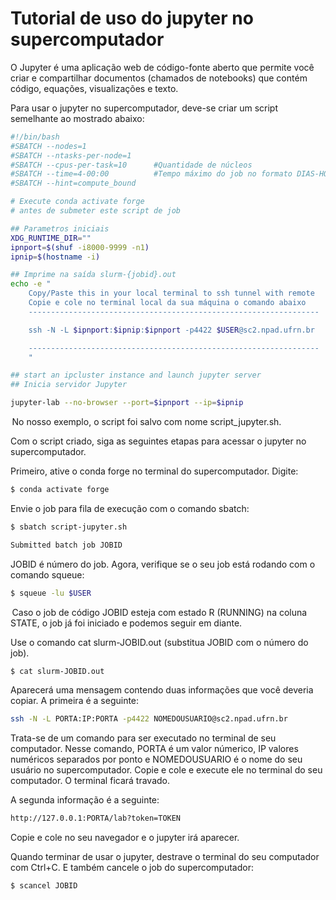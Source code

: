 # Tutorial de uso do jupyter no supercomputador

O Jupyter é uma aplicação web de código-fonte aberto que permite você criar e compartilhar documentos (chamados de notebooks) que contém código, equações, visualizações e texto.

Para usar o jupyter no supercomputador, deve-se criar um script semelhante ao mostrado abaixo:

```bash
#!/bin/bash
#SBATCH --nodes=1
#SBATCH --ntasks-per-node=1
#SBATCH --cpus-per-task=10      #Quantidade de núcleos
#SBATCH --time=4-00:00          #Tempo máximo do job no formato DIAS-HORAS:MINUTOS
#SBATCH --hint=compute_bound

# Execute conda activate forge
# antes de submeter este script de job

## Parametros iniciais
XDG_RUNTIME_DIR=""
ipnport=$(shuf -i8000-9999 -n1)
ipnip=$(hostname -i)

## Imprime na saída slurm-{jobid}.out
echo -e "
    Copy/Paste this in your local terminal to ssh tunnel with remote
    Copie e cole no terminal local da sua máquina o comando abaixo
    -----------------------------------------------------------------

    ssh -N -L $ipnport:$ipnip:$ipnport -p4422 $USER@sc2.npad.ufrn.br

    -----------------------------------------------------------------
    "

## start an ipcluster instance and launch jupyter server
## Inicia servidor Jupyter

jupyter-lab --no-browser --port=$ipnport --ip=$ipnip  
```

 No nosso exemplo, o script foi salvo com nome script_jupyter.sh.

Com o script criado, siga as seguintes etapas para acessar o jupyter no supercomputador. 

Primeiro, ative o conda forge no terminal do supercomputador. Digite:

```bash
$ conda activate forge
```

Envie o job para fila de execução com o comando sbatch:

```bash
$ sbatch script-jupyter.sh 

Submitted batch job JOBID 
```

JOBID é número do job. Agora, verifique se o seu job está rodando com o comando squeue:

```bash
$ squeue -lu $USER
```

 Caso o job de código JOBID esteja com estado R (RUNNING) na coluna STATE, o job já foi iniciado e podemos seguir em diante. 

Use o comando cat slurm-JOBID.out (substitua JOBID com o número do job).
```bash
$ cat slurm-JOBID.out
```

Aparecerá uma mensagem contendo duas informações que você deveria copiar. A primeira é a seguinte:

```bash
ssh -N -L PORTA:IP:PORTA -p4422 NOMEDOUSUARIO@sc2.npad.ufrn.br
```

Trata-se de um comando para ser executado no terminal de seu computador. Nesse comando, PORTA é um valor númerico, IP valores numéricos separados por ponto e NOMEDOUSUARIO é o nome do seu usuário no supercomputador.
Copie e cole e execute ele no terminal do seu computador. O terminal ficará travado.

A segunda informação é a seguinte:  

```bash
http://127.0.0.1:PORTA/lab?token=TOKEN 
```

Copie e cole no seu navegador e o jupyter irá aparecer. 

Quando terminar de usar o jupyter, destrave o terminal do seu computador com Ctrl+C. E também cancele o job do supercomputador:

```bash
$ scancel JOBID 
```
